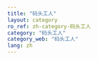 ```yaml
---
title: "码头工人"
layout: category
ro_ref: zh-category-码头工人
category: "码头工人"
category_web: "码头工人"
lang: zh
---
```

